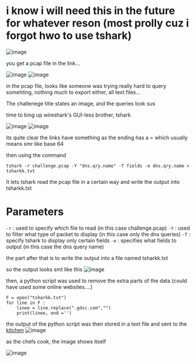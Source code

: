  # i know i will need this in the future for whatever reson (most prolly cuz i forgot hwo to use tshark)


![image](https://github.com/user-attachments/assets/7fe9734a-7007-4e76-9e4d-db22b7be5b36)

you get a pcap file in the link...

![image](https://github.com/user-attachments/assets/453d3559-1888-4a78-a3b9-c37bde26b95a)
![image](https://github.com/user-attachments/assets/7c663b86-9fbf-4306-a59b-a8a0e3e48b3e)


in the pcap file, looks like someone was trying really hard to query somehting, nothing much to export either, all text files...

The challenege title states an image, and the queries look sus 

time to bing up wireshark's GUI-less brother, tshark

![image](https://github.com/user-attachments/assets/1bd80bf3-0bb4-43cc-95d2-ba6ae74aea45)
![image](https://github.com/user-attachments/assets/30a16ce1-8320-461f-a558-6c34d868a3e2)


its quite clear the links have something as the ending has a = which usually means smr like base 64 

then using the command

```
tshark -r challenge.pcap -Y "dns.qry.name" -T fields -e dns.qry.name > tsharkk.txt
```

It lets tshark read the pcap file in a certain way and write the output into tsharkk.txt
# Parameters 

```-r``` : used to specify which file to read (in this case challenge.pcap)
```-Y``` : used to filter what type of packet to display (in this case only the dns queries)
```-T``` : specify tshark to display only certain fields 
```-e``` : specifies what fields to output (in this case the dns query name)

the part after that is to write the output into a file named tsharkk.txt

so the output looks smt like this 
![image](https://github.com/user-attachments/assets/e10ed46f-0c40-449b-96e3-82129d789f66)


then, a python script was used to remove the extra parts of the data (could have used some online websites....)
```
F = open("tsharkk.txt")
for line in F :
    linee = line.replace(".gdsc.com","")
    print(linee, end ='')
```

the output of the python script was then stored in a text file and sent to the [kitchen](https://www.google.com/url?sa=t&source=web&rct=j&opi=89978449&url=https://gchq.github.io/CyberChef/&ved=2ahUKEwj8qOLz7eyIAxUBRmwGHXjRJ4QQFnoECAoQAQ&usg=AOvVaw3cJhXGWs_4gKkmjmhQLSNC)
![image](https://github.com/user-attachments/assets/10b1e464-b37f-4dd8-b792-bcd862d6ac7d)

as the chefs cook, the image shows itself

![image](https://github.com/user-attachments/assets/21b966a0-ddbf-42ea-b2fa-c66753e42eca)


